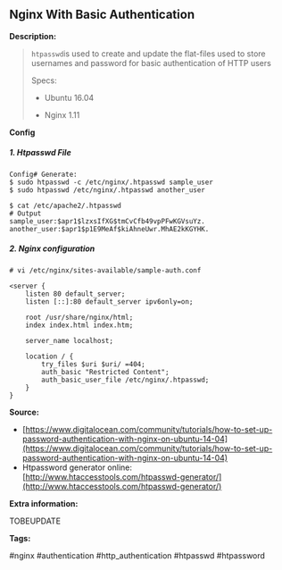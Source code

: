 ## Nginx With Basic Authentication

**Description:**

> `htpasswd`is used to create and update the flat-files used to store usernames and password for basic authentication of HTTP users
>
> Specs:
>
> * Ubuntu 16.04
>
> * Nginx 1.11

**Config**

##### 1. Htpasswd File

```
Config# Generate:
$ sudo htpasswd -c /etc/nginx/.htpasswd sample_user
$ sudo htpasswd /etc/nginx/.htpasswd another_user

$ cat /etc/apache2/.htpasswd
# Output
sample_user:$apr1$lzxsIfXG$tmCvCfb49vpPFwKGVsuYz.
another_user:$apr1$p1E9MeAf$kiAhneUwr.MhAE2kKGYHK.
```

##### 2. Nginx configuration

```
# vi /etc/nginx/sites-available/sample-auth.conf

<server {
    listen 80 default_server;
    listen [::]:80 default_server ipv6only=on;

    root /usr/share/nginx/html;
    index index.html index.htm;

    server_name localhost;

    location / {
        try_files $uri $uri/ =404;
        auth_basic "Restricted Content";
        auth_basic_user_file /etc/nginx/.htpasswd;
    }
}
```

**Source:**

* [https://www.digitalocean.com/community/tutorials/how-to-set-up-password-authentication-with-nginx-on-ubuntu-14-04](https://www.digitalocean.com/community/tutorials/how-to-set-up-password-authentication-with-nginx-on-ubuntu-14-04)
* Htpassword generator online: [http://www.htaccesstools.com/htpasswd-generator/](http://www.htaccesstools.com/htpasswd-generator/)

**Extra information:**

TOBEUPDATE

**Tags:**

\#nginx \#authentication \#http\_authentication \#htpasswd \#htpassword

